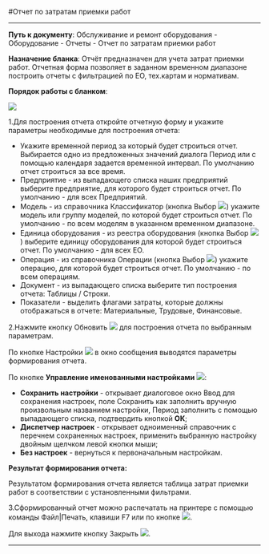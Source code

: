 ﻿#Отчет по затратам приемки работ

----------

**Путь к документу**:  Обслуживание и ремонт оборудования - Оборудование - Отчеты - Отчет по затратам приемки работ

**Назначение бланка**: Отчёт предназначен для учета затрат приемки работ. Отчетная форма позволяет в заданном временном диапазоне построить отчеты с фильтрацией по ЕО, тех.картам и нормативам.

**Порядок работы с бланком**:

![](topic:EquipmentRegistry.EquipmentRegistry.AddFiles.Screenshot_11063.jpg)

1.Для построения отчета откройте отчетную форму и укажите параметры необходимые для построения отчета:

- Укажите временной период за который будет строиться отчет. Выбирается одно из предложенных значений диалога Период или с помощью календаря задается временной интервал.  По умолчанию отчет строиться за все время.
- Предприятие - из выпадающего списка наших предприятий выберите предприятие, для которого будет строиться отчет. По умолчанию - для всех  Предприятий.
- Модель - из справочника Классификатор (кнопка Выбор  ![](topic:EquipmentRegistry.EquipmentRegistry.AddFiles.Btn_select.png)) укажите модель или группу моделей, по которой будет строиться отчет. По умолчанию - по всем моделям в указанном временном диапазоне.
- Единица оборудования - из реестра оборудования (кнопка Выбор ![](topic:EquipmentRegistry.EquipmentRegistry.AddFiles.Btn_select.png)) выберите единицу оборудования для которой будет строиться отчет. По умолчанию - для всех  ЕО.
- Операция - из справочника Операции (кнопка Выбор ![](topic:EquipmentRegistry.EquipmentRegistry.AddFiles.Btn_select.png)) укажите операцию, для которой будет строиться отчет. По умолчанию - по всем операциям.
- Документ - из выпадающего списка выберите тип построения отчета: Таблицы / Строки.
- Показатели - выделить флагами затраты, которые должны отображаться в отчете: Материальные, Трудовые, Финансовые.

2.Нажмите кнопку Обновить  ![](topic:EquipmentRegistry.EquipmentRegistry.AddFiles.Btn_Refresh.png) для построения отчета по выбранным параметрам.

По кнопке Настройки ![](topic:EquipmentRegistry.EquipmentRegistry.AddFiles.Btn_settings.png) в окно сообщения выводятся параметры формирования отчета.

По кнопке **Управление именованными настройками** ![](topic:EquipmentRegistry.EquipmentRegistry.AddFiles.Btn_Settings_menager.png):
- **Сохранить настройки** -  открывает диалоговое окно Ввод для сохранения настроек, поле Сохранить как заполнить вручную произвольным названием настройки, Период заполнить с помощью выпадающего списка, подтвердить кнопкой **ОК**;
- **Диспетчер настроек** - открывает одноименный справочник с перечнем сохраненных настроек, применить  выбранную настройку двойным щелчком левой кнопки мыши;
- **Без настроек** - вернуться к первоначальным настройкам.

**Результат формирования отчета:**

Результатом  формирования  отчета является  таблица затрат приемки работ в соответствии с установленными фильтрами.

3.Сформированный отчет можно распечатать на принтере с помощью команды Файл|Печать, клавиши F7 или по кнопке ![](topic:EquipmentRegistry.EquipmentRegistry.AddFiles.Btn_OK.png).

Для выхода нажмите кнопку Закрыть ![](topic:EquipmentRegistry.EquipmentRegistry.AddFiles.BtnCloseCancel.png).


----------
